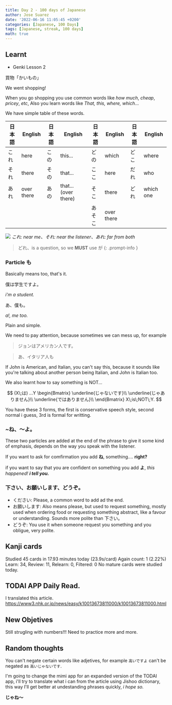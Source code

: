 ```yaml
---
title: Day 2 - 100 days of Japanese
author: Jose Suarez
date: '2022-06-16 11:05:45 +0200'
categories: [Japanese, 100 Days]
tags: [Japanese, streak, 100 days]
math: true
---
```


## Learnt
* Genki Lesson 2

買物「かいもの」

We went shopping!

When you go shopping you use common words like *how much*, *cheap*, *pricey*, *etc*, Also you learn words like *That, this, where, which*...

We have simple table of these words.


|  日本語 	|  English 	|  日本語 	|   English	|   日本語	|   English	|   日本語	|   English	|
|-----	|-----	|---	|---	|---	|---	|---	|---	|
| これ  |  here | この  |  this... | どの  | which  |  どこ | where  |
|  それ |  there |  その | that...  | ここ |  here |  だれ |  who |
|  あれ |  over there |  あの | that...(over there)  |  そこ | there  |  どれ | which one  |
|   |   |   |   | あそこ  | over there  |   |   |

![](https://image2.slideserve.com/3893162/slide6-l.jpg)
_これ: near me、それ: near the listener、あれ: far from both_

> どれ、is a question, so we **MUST** use が
{: .prompt-info }


### Particle も
Basically means too, that's it.

僕は学生ですよ。

_i'm a student._

あ、僕も。

_a!, me too._

Plain and simple.

We need to pay attention, because sometimes we can mess up, for example

>ジョンはアメリカン人です。

> あ、イタリア人も

If John is American, and Italian, you can't say this, because it sounds like you're talking about another person being Italian, and John is Italian too.

We also learnt how to say something is NOT...

$$ (X\;は) ...Y \begin{Bmatrix}
\underline{じゃないです}\\ 
\underline{じゃありません}\\ 
\underline{ではありません}\\
\end{Bmatrix} X\;is\;NOT\;Y.
$$

You have these 3 forms, the first is conservative speech style, second normal i guess, 3rd is formal for writting.

### ~ね、～よ。

These two particles are added at the end of the phrase to give it some kind of emphasis,  depends on the way you speak with the listener.

If you want to ask for comfirmation you add **ね**, something.... **right?**

if you want to say that you are confident on something you add **よ**, *this happened! **i tell you.***

### 下さい、お願いします、どうぞ。

* ください: Please, a common word to add ad the end. 
* お願いします: Also means please, but used to request something, mostly used when ordering food or requesting something abstract, like a favour or understanding. Sounds more polite than 下さい。
* どうぞ: You use it when someone request you something and you obligue, very polite.



## Kanji cards
Studied ⁨⁨45⁩ cards⁩ ⁨in ⁨17.93⁩ minutes⁩ today (⁨23.9⁩s/card)
Again count: 1 (2.22%)
Learn: ⁨34⁩, Review: ⁨11⁩, Relearn: ⁨0⁩, Filtered: ⁨0⁩
No mature cards were studied today.


## TODAI APP Daily Read.

I translated this article.
https://www3.nhk.or.jp/news/easy/k10013673811000/k10013673811000.html



## New Objetives

Still strugling with numbers!!! Need to practice more and more.

## Random thoughts

You can't negate certain words like adjetives, for example `高いですよ` can't be negated as `高いじゃないです`.

I'm going to change the mimi app for an expanded version of the TODAI app, i'll try to translate what i can from the article using Jishoo dictionary, this way I'll get better at undestanding phrases quickly, *i hope so.*

**じゃね～**
